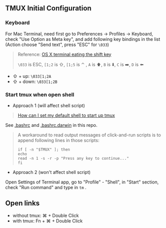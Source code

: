 ## TMUX Initial Configuration



### Keyboard

For Mac Terminal, need first go to Preferences -> Profiles -> Keyboard, check "Use Option as Meta key", and add following key bindings in the list (Action choose "Send text", press "ESC" for `\033`)

> Reference: [OS X terminal eating the shift key](https://superuser.com/questions/841391/os-x-terminal-eating-the-shift-key) 
>
> `\033` is ESC, `[1;2` is ⇧, `[1;5` is ⌃ , `A` is ⬆️, `B` is ⬇️, `C` is ➡️, `D` is ⬅️

- ⇧ + up:   `\033[1;2A` 
- ⇧ + down: `\033[1;2B` 



### Start tmux when open shell

- Approach 1 (will affect shell script)

> [How can I set my default shell to start up tmux](https://unix.stackexchange.com/questions/43601/how-can-i-set-my-default-shell-to-start-up-tmux) 

See [.bashrc](../.bashrc) and [.bashrc.darwin](../.bashrc.darwin) in this repo.

> A workaround to read output messages of click-and-run scripts is to append following lines in those scripts:
>
> ```shell
> if [ -n "$TMUX" ]; then
> echo
> read -n 1 -s -r -p "Press any key to continue..."
> fi
> ```

- Approach 2 (won't affect shell script)

Open Settings of Terminal app, go to "Profile" - "Shell", in "Start" section, check "Run command" and type in `tm` .



## Open links

- without tmux: ⌘ + Double Click
- with tmux: Fn + ⌘ + Double Click